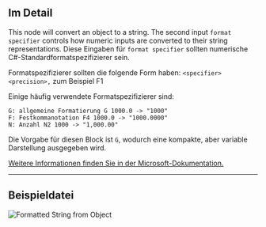 ## Im Detail
This node will convert an object to a string. The second input `format specifier` controls how numeric inputs are converted to their string representations.
Diese Eingaben für `format specifier` sollten numerische C#-Standardformatspezifizierer sein.

Formatspezifizierer sollten die folgende Form haben:
`<specifier><precision>,` zum Beispiel F1

Einige häufig verwendete Formatspezifizierer sind:
```
G: allgemeine Formatierung G 1000.0 -> "1000"
F: Festkommanotation F4 1000.0 -> "1000.0000"
N: Anzahl N2 1000 -> "1,000.00"
```

Die Vorgabe für diesen Block ist `G`, wodurch eine kompakte, aber variable Darstellung ausgegeben wird.

[Weitere Informationen finden Sie in der Microsoft-Dokumentation.](https://learn.microsoft.com/de-de/dotnet/standard/base-types/standard-numeric-format-strings#standard-format-specifiers)
___
## Beispieldatei

![Formatted String from Object](./CoreNodeModels.FormattedStringFromObject_img.jpg)
